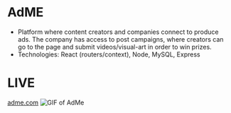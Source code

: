 # AdME

 - Platform where content creators and companies connect to produce ads. The company has access to post campaigns, where creators can go to the page and submit videos/visual-art in order to win prizes.
 - Technologies: React (routers/context), Node, MySQL, Express
         
# LIVE
[adme.com](http://adme.sairafe.com)
![GIF of AdMe](/server/public/img/portfoliovidAdMe2.gif)
